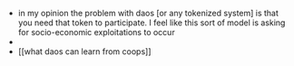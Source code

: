 - in my opinion the problem with daos [or any tokenized system] is that you need that token to participate. I feel like this sort of model is asking for socio-economic exploitations to occur
-
- [[what daos can learn from coops]]